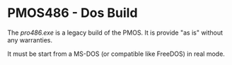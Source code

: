 # PMOS486 - Dos Build
The *pro486.exe* is a legacy build of the PMOS. 
It is provide "as is" without any warranties. 

It must be start from a MS-DOS (or compatible like FreeDOS) in real mode. 
